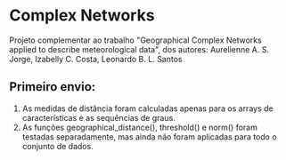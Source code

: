 # Complex Networks
Projeto complementar ao trabalho "Geographical Complex Networks applied to describe meteorological data", dos autores: Aurelienne A. S. Jorge, Izabelly C. Costa, Leonardo B. L. Santos

## Primeiro envio:
 1. As medidas de distância foram calculadas apenas para os arrays de características e as sequências de graus.
 2. As funções geographical_distance(), threshold() e norm() foram testadas separadamente, mas ainda não foram aplicadas para todo o conjunto de dados.
